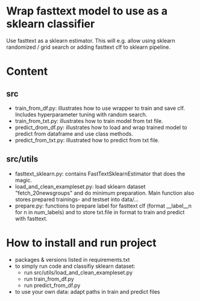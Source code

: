 # Wrap fasttext model to use as a sklearn classifier
Use fasttext as a sklearn estimator. This will e.g. allow using sklearn randomized / grid search or adding
fasttext clf to sklearn pipeline.

# Content
## src
- train_from_df.py: illustrates how to use wrapper to train and save clf. Includes hyperparameter tuning with random
search.
- train_from_txt.py: illustrates how to train model from txt file.
- predict_drom_df.py: illustrates how to load and wrap trained model to predict from dataframe and use class methods.
- predict_from_txt.py: illustrated how to predict from txt file.

## src/utils
- fasttext_sklearn.py: contains FastTextSklearnEstimator that does the magic.
- load_and_clean_exampleset.py: load sklearn dataset "fetch_20newsgroups" and do minimum preparation. Main function
also stores prepared trainings- and testset into data/...
- prepare.py: functions to prepare label for fasttext clf (format __label__n for n in num_labels) and to store txt.file
in format to train and predict with fasttext.

# How to install and run project
- packages & versions listed in requirements.txt
- to simply run code and classifiy sklearn dataset:
    - run src/utils/load_and_clean_exampleset.py
    - run train_from_df.py
    - run predict_from_df.py
- to use your own data: adapt paths in train and predict files


